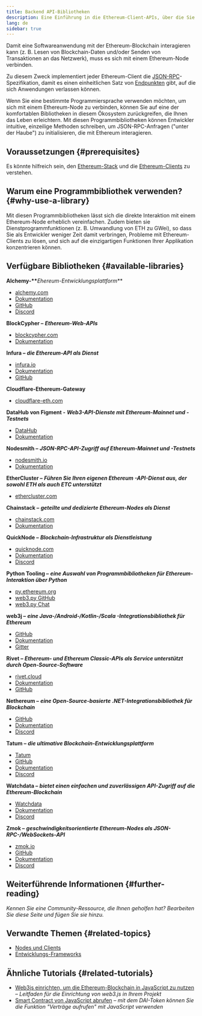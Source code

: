 ```yaml
---
title: Backend API-Bibliotheken
description: Eine Einführung in die Ethereum-Client-APIs, über die Sie mit der Blockchain Ihrer Anwendung interagieren können.
lang: de
sidebar: true
---
```


Damit eine Softwareanwendung mit der Ethereum-Blockchain interagieren kann (z. B. Lesen von Blockchain-Daten und/oder Senden von Transaktionen an das Netzwerk), muss es sich mit einem Ethereum-Node verbinden.

Zu diesem Zweck implementiert jeder Ethereum-Client die [JSON-RPC](/developers/docs/apis/json-rpc/)-Spezifikation, damit es einen einheitlichen Satz von [Endpunkten](/developers/docs/apis/json-rpc/#json-rpc-methods) gibt, auf die sich Anwendungen verlassen können.

Wenn Sie eine bestimmte Programmiersprache verwenden möchten, um sich mit einem Ethereum-Node zu verbinden, können Sie auf eine der komfortablen Bibliotheken in diesem Ökosystem zurückgreifen, die Ihnen das Leben erleichtern. Mit diesen Programmbibliotheken können Entwickler intuitive, einzeilige Methoden schreiben, um JSON-RPC-Anfragen ("unter der Haube") zu initialisieren, die mit Ethereum interagieren.

## Voraussetzungen {#prerequisites}

Es könnte hilfreich sein, den [Ethereum-Stack](/developers/docs/ethereum-stack/) und die [Ethereum-Clients](/developers/docs/nodes-and-clients/) zu verstehen.

## Warum eine Programmbibliothek verwenden? {#why-use-a-library}

Mit diesen Programmbibliotheken lässt sich die direkte Interaktion mit einem Ethereum-Node erheblich vereinfachen. Zudem bieten sie Dienstprogrammfunktionen (z. B. Umwandlung von ETH zu GWei), so dass Sie als Entwickler weniger Zeit damit verbringen, Probleme mit Ethereum-Clients zu lösen, und sich auf die einzigartigen Funktionen Ihrer Applikation konzentrieren können.

## Verfügbare Bibliotheken {#available-libraries}

**Alchemy-\*\***_Ehereum-Entwicklungsplattform_\*\*

- [alchemy.com](https://www.alchemy.com/)
- [Dokumentation](https://docs.alchemyapi.io/)
- [GitHub](https://github.com/alchemyplatform)
- [Discord](https://discord.com/invite/A39JVCM)

**BlockCypher –** **_Ethereum-Web-APIs_**

- [blockcypher.com](https://www.blockcypher.com/)
- [Dokumentation](https://www.blockcypher.com/dev/ethereum/)

**Infura –** **_die Ethereum-API als Dienst_**

- [infura.io](https://infura.io)
- [Dokumentation](https://infura.io/docs)
- [GitHub](https://github.com/INFURA)

**Cloudflare-Ethereum-Gateway**

- [cloudflare-eth.com](https://cloudflare-eth.com)

**DataHub von Figment -** **_Web3-API-Dienste mit Ethereum-Mainnet und -Testnets_**

- [DataHub](https://www.figment.io/datahub)
- [Dokumentation](https://docs.figment.io/introduction/what-is-datahub)

**Nodesmith –** **_JSON-RPC-API-Zugriff auf Ethereum-Mainnet und -Testnets_**

- [nodesmith.io](https://nodesmith.io/network/ethereum/)
- [Dokumentation](https://nodesmith.io/docs/#/ethereum/apiRef)

**EtherCluster –** **_Führen Sie Ihren eigenen Ethereum -API-Dienst aus, der sowohl ETH als auch ETC unterstützt_**

- [ethercluster.com](https://www.ethercluster.com/)

**Chainstack –** **_geteilte und dedizierte Ethereum-Nodes als Dienst_**

- [chainstack.com](https://chainstack.com)
- [Dokumentation](https://docs.chainstack.com)

**QuickNode –** **_Blockchain-Infrastruktur als Dienstleistung_**

- [quicknode.com](https://quicknode.com)
- [Dokumentation](https://www.quicknode.com/docs)
- [Discord](https://discord.gg/NaR7TtpvJq)

**Python Tooling –** **_eine Auswahl von Programmbibliotheken für Ethereum-Interaktion über Python_**

- [py.ethereum.org](http://python.ethereum.org/)
- [web3.py GitHub](https://github.com/ethereum/web3.py)
- [web3.py Chat](https://gitter.im/ethereum/web3.py)

**web3j –** **_eine Java-/Android-/Kotlin-/Scala -Integrationsbibliothek für Ethereum_**

- [GitHub](https://github.com/web3j/web3j)
- [Dokumentation](https://docs.web3j.io/)
- [Gitter](https://gitter.im/web3j/web3j)

**Rivet –** **_Ethereum- und Ethereum Classic-APIs als Service unterstützt durch Open-Source-Software_**

- [rivet.cloud](https://rivet.cloud)
- [Dokumentation](https://rivet.cloud/docs/)
- [GitHub](https://github.com/openrelayxyz/ethercattle-deployment)

**Nethereum –** **_eine Open-Source-basierte .NET-Integrationsbibliothek für Blockchain_**

- [GitHub](https://github.com/Nethereum/Nethereum)
- [Dokumentation](http://docs.nethereum.com/en/latest/)
- [Discord](https://discord.com/invite/jQPrR58FxX)

**Tatum –** **_die ultimative Blockchain-Entwicklungsplattform_**

- [Tatum](https://tatum.io/)
- [GitHub](https://github.com/tatumio/)
- [Dokumentation](https://docs.tatum.io/)
- [Discord](https://discord.gg/EDmW3kjTC9)

**Watchdata –** **_bietet einen einfachen und zuverlässigen API-Zugriff auf die Ethereum-Blockchain_**

- [Watchdata](https://watchdata.io/)
- [Dokumentation](https://docs.watchdata.io/)
- [Discord](https://discord.com/invite/TZRJbZ6bdn)

**Zmok –** **_geschwindigkeitsorientierte Ethereum-Nodes als JSON-RPC-/WebSockets-API_**

- [zmok.io](https://zmok.io/)
- [GitHub](https://github.com/zmok-io)
- [Dokumentation](https://docs.zmok.io/)
- [Discord](https://discord.gg/fAHeh3ka6s)

## Weiterführende Informationen {#further-reading}

_Kennen Sie eine Community-Ressource, die Ihnen geholfen hat? Bearbeiten Sie diese Seite und fügen Sie sie hinzu._

## Verwandte Themen {#related-topics}

- [Nodes und Clients](/developers/docs/nodes-and-clients/)
- [Entwicklungs-Frameworks](/developers/docs/frameworks/)

## Ähnliche Tutorials {#related-tutorials}

- [Web3js einrichten, um die Ethereum-Blockchain in JavaScript zu nutzen](/developers/tutorials/set-up-web3js-to-use-ethereum-in-javascript/) _– Leitfaden für die Einrichtung von web3.js in Ihrem Projekt_
- [Smart Contract von JavaScript abrufen](/developers/tutorials/calling-a-smart-contract-from-javascript/) _– mit dem DAI-Token können Sie die Funktion "Verträge aufrufen" mit JavaScript verwenden_
